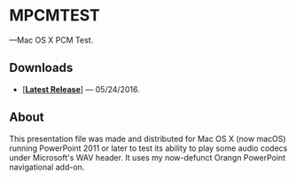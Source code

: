 # MPCMTEST

—Mac OS X PCM Test.

## Downloads

* [[**Latest Release**](https://github.com/ed7n/legacy-ppt/raw/master/MPCMTEST/MPCMTEST.PPSX)] — 05/24/2016.

## About

This presentation file was made and distributed for Mac OS X (now macOS) running
PowerPoint 2011 or later to test its ability to play some audio codecs under
Microsoft's WAV header. It uses my now-defunct Orangn PowerPoint navigational
add-on.
